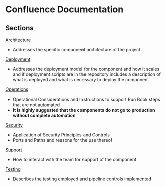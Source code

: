 # Confluence Documentation

## Sections

[Architecture](architecture.md)

- Addresses the specific component architecture of the project

[Deployment](deployment.md)

- Addresses the deployment model for the component and how it scales and if deployment scripts are in the repository includes a description of what is deployed and what is necessary to deploy the component

[Operations](operations.md)

- Operational Considerations and Instructions to support Run Book steps that are not automated
- **It is highly suggested that the components do not go to production without complete automation**

[Security](security.md)

- Application of Security Principles and Controls
- Ports and Paths and reasons for the use thereof

[Support](support.md)

- How to interact with the team for support of the component

[Testing](../tests/)

- Describes the testing employed and pipeline controls implemented
